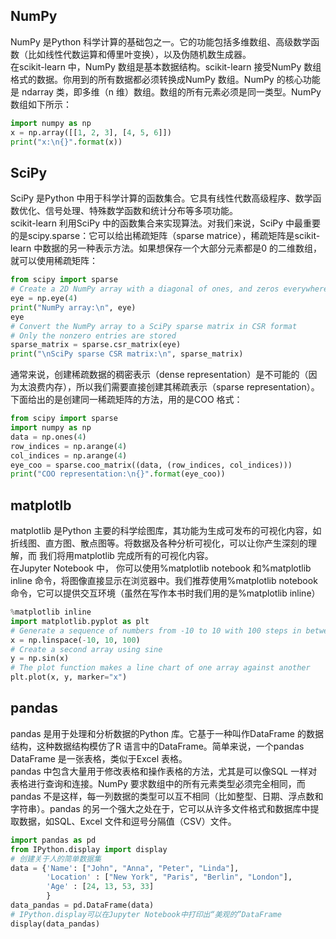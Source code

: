 ## NumPy
NumPy 是Python 科学计算的基础包之一。它的功能包括多维数组、高级数学函数（比如线性代数运算和傅里叶变换），以及伪随机数生成器。  
在scikit-learn 中，NumPy 数组是基本数据结构。scikit-learn 接受NumPy 数组格式的数据。你用到的所有数据都必须转换成NumPy 数组。NumPy 的核心功能是 ndarray 类，即多维（n 维）数组。数组的所有元素必须是同一类型。NumPy 数组如下所示：  
```python
import numpy as np
x = np.array([[1, 2, 3], [4, 5, 6]])
print("x:\n{}".format(x))
```

## SciPy
SciPy 是Python 中用于科学计算的函数集合。它具有线性代数高级程序、数学函数优化、信号处理、特殊数学函数和统计分布等多项功能。  
scikit-learn 利用SciPy 中的函数集合来实现算法。对我们来说，SciPy 中最重要的是scipy.sparse：它可以给出稀疏矩阵（sparse matrice），稀疏矩阵是scikit-learn 中数据的另一种表示方法。如果想保存一个大部分元素都是0 的二维数组，就可以使用稀疏矩阵：
```python
from scipy import sparse
# Create a 2D NumPy array with a diagonal of ones, and zeros everywhere else
eye = np.eye(4)
print("NumPy array:\n", eye)
eye
# Convert the NumPy array to a SciPy sparse matrix in CSR format
# Only the nonzero entries are stored
sparse_matrix = sparse.csr_matrix(eye)
print("\nSciPy sparse CSR matrix:\n", sparse_matrix)
```
通常来说，创建稀疏数据的稠密表示（dense representation）是不可能的（因为太浪费内存），所以我们需要直接创建其稀疏表示（sparse representation）。  
下面给出的是创建同一稀疏矩阵的方法，用的是COO 格式：  
```python
from scipy import sparse
import numpy as np
data = np.ones(4)
row_indices = np.arange(4)
col_indices = np.arange(4)
eye_coo = sparse.coo_matrix((data, (row_indices, col_indices)))
print("COO representation:\n{}".format(eye_coo))
```
## matplotlb
matplotlib 是Python 主要的科学绘图库，其功能为生成可发布的可视化内容，如折线图、直方图、散点图等。将数据及各种分析可视化，可以让你产生深刻的理解，而
我们将用matplotlib 完成所有的可视化内容。  
在Jupyter Notebook 中， 你可以使用%matplotlib notebook 和%matplotlib inline 命令，将图像直接显示在浏览器中。我们推荐使用%matplotlib notebook 命令，它可以提供交互环境（虽然在写作本书时我们用的是%matplotlib inline）
```python
%matplotlib inline
import matplotlib.pyplot as plt
# Generate a sequence of numbers from -10 to 10 with 100 steps in between
x = np.linspace(-10, 10, 100)
# Create a second array using sine
y = np.sin(x)
# The plot function makes a line chart of one array against another
plt.plot(x, y, marker="x")
```
## pandas
pandas 是用于处理和分析数据的Python 库。它基于一种叫作DataFrame 的数据结构，这种数据结构模仿了R 语言中的DataFrame。简单来说，一个pandas DataFrame 是一张表格，类似于Excel 表格。  
pandas 中包含大量用于修改表格和操作表格的方法，尤其是可以像SQL 一样对表格进行查询和连接。NumPy 要求数组中的所有元素类型必须完全相同，而pandas 不是这样，每一列数据的类型可以互不相同（比如整型、日期、浮点数和字符串）。pandas 的另一个强大之处在于，它可以从许多文件格式和数据库中提取数据，如SQL、Excel 文件和逗号分隔值（CSV）文件。
```python
import pandas as pd
from IPython.display import display
# 创建关于人的简单数据集
data = {'Name': ["John", "Anna", "Peter", "Linda"],  
        'Location' : ["New York", "Paris", "Berlin", "London"],  
        'Age' : [24, 13, 53, 33]  
        }
data_pandas = pd.DataFrame(data)
# IPython.display可以在Jupyter Notebook中打印出“美观的”DataFrame
display(data_pandas)
```


















